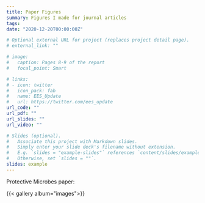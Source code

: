 ```yaml
---
title: Paper Figures
summary: Figures I made for journal articles
tags:
date: "2020-12-20T00:00:00Z"

# Optional external URL for project (replaces project detail page).
# external_link: ""

# image:
#   caption: Pages 8-9 of the report
#   focal_point: Smart

# links:
# - icon: twitter
#   icon_pack: fab
#   name: EES_Update
#   url: https://twitter.com/ees_update
url_code: ""
url_pdf: ""
url_slides: ""
url_video: ""

# Slides (optional).
#   Associate this project with Markdown slides.
#   Simply enter your slide deck's filename without extension.
#   E.g. `slides = "example-slides"` references `content/slides/example-slides.md`.
#   Otherwise, set `slides = ""`.
slides: example
---
```


Protective Microbes paper: 
<br>


{{< gallery album="images">}}